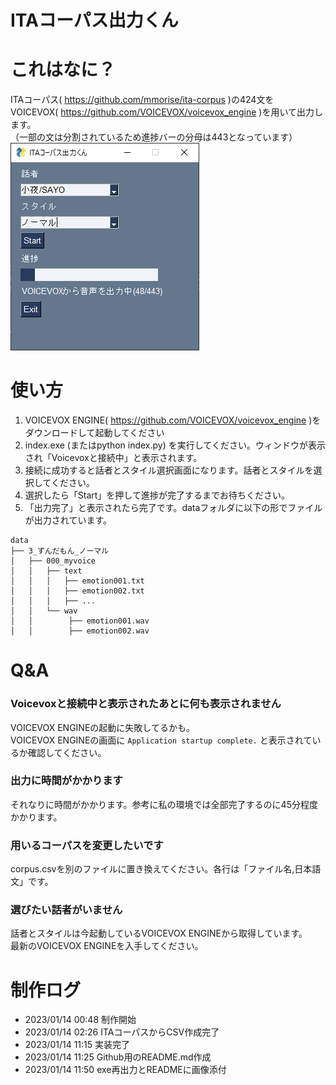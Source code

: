 ITAコーパス出力くん
====
# これはなに？
ITAコーパス( https://github.com/mmorise/ita-corpus )の424文を  
VOICEVOX( https://github.com/VOICEVOX/voicevox_engine )を用いて出力します。  
（一部の文は分割されているため進捗バーの分母は443となっています）   
![スクリーンショット](https://github.com/sakuragozaru/ita_corpus_from_voicevox/blob/images/images/2023-01-14_093223.png "スクリーンショット")

# 使い方
1. VOICEVOX ENGINE( https://github.com/VOICEVOX/voicevox_engine )をダウンロードして起動してください
2. index.exe (またはpython index.py) を実行してください。ウィンドウが表示され「Voicevoxと接続中」と表示されます。
3. 接続に成功すると話者とスタイル選択画面になります。話者とスタイルを選択してください。
4. 選択したら「Start」を押して進捗が完了するまでお待ちください。
5. 「出力完了」と表示されたら完了です。dataフォルダに以下の形でファイルが出力されています。
```
data
├── 3_ずんだもん_ノーマル
│   ├── 000_myvoice
│   │   ├── text
│   │   │   ├── emotion001.txt
│   │   │   ├── emotion002.txt
│   │   │   ├── ...
│   │   └── wav
│   │        ├── emotion001.wav
│   │        ├── emotion002.wav
```

# Q&A
### Voicevoxと接続中と表示されたあとに何も表示されません
VOICEVOX ENGINEの起動に失敗してるかも。  
VOICEVOX ENGINEの画面に `Application startup complete.` と表示されているか確認してください。
### 出力に時間がかかります
それなりに時間がかかります。参考に私の環境では全部完了するのに45分程度かかります。
### 用いるコーパスを変更したいです
corpus.csvを別のファイルに置き換えてください。各行は「ファイル名,日本語文」です。
### 選びたい話者がいません
話者とスタイルは今起動しているVOICEVOX ENGINEから取得しています。  
最新のVOICEVOX ENGINEを入手してください。

# 制作ログ
* 2023/01/14 00:48 制作開始
* 2023/01/14 02:26 ITAコーパスからCSV作成完了
* 2023/01/14 11:15 実装完了
* 2023/01/14 11:25 Github用のREADME.md作成
* 2023/01/14 11:50 exe再出力とREADMEに画像添付